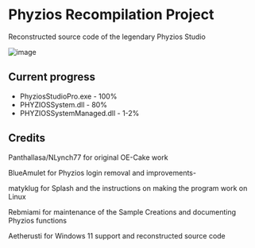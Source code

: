 # Phyzios Recompilation Project
Reconstructed source code of the legendary Phyzios Studio

![image](https://github.com/user-attachments/assets/ae78d7d2-21e1-46fd-9178-7b42e45df43a)









Current progress
-
- PhyziosStudioPro.exe - 100%
- PHYZIOSSystem.dll - 80%
- PHYZIOSSystemManaged.dll - 1-2%



Credits
-


Panthallasa/NLynch77 for original OE-Cake work 

BlueAmulet for Phyzios login removal and improvements-

matyklug for Splash and the instructions on making the program work on Linux

Rebmiami for maintenance of the Sample Creations and documenting Phyzios functions

Aetherusti for Windows 11 support and reconstructed source code
